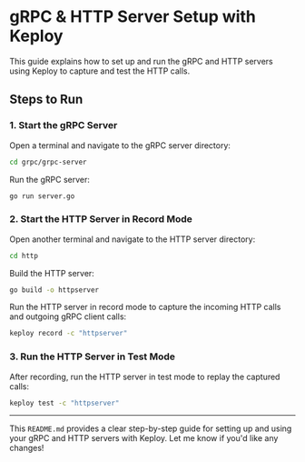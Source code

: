 # gRPC & HTTP Server Setup with Keploy

This guide explains how to set up and run the gRPC and HTTP servers using Keploy to capture and test the HTTP calls.

## Steps to Run

### 1. Start the gRPC Server

Open a terminal and navigate to the gRPC server directory:

```bash
cd grpc/grpc-server
```

Run the gRPC server:

```bash
go run server.go
```

### 2. Start the HTTP Server in Record Mode

Open another terminal and navigate to the HTTP server directory:

```bash
cd http
```

Build the HTTP server:

```bash
go build -o httpserver
```

Run the HTTP server in record mode to capture the incoming HTTP calls and outgoing gRPC client calls:

```bash
keploy record -c "httpserver"
```

### 3. Run the HTTP Server in Test Mode

After recording, run the HTTP server in test mode to replay the captured calls:

```bash
keploy test -c "httpserver"
```

---

This `README.md` provides a clear step-by-step guide for setting up and using your gRPC and HTTP servers with Keploy. Let me know if you'd like any changes!
